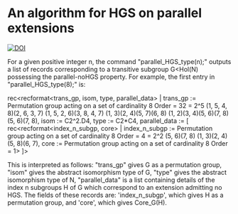 # An algorithm for HGS on parallel extensions 

[![DOI](https://zenodo.org/badge/DOI/10.5281/zenodo.12518364.svg)](https://doi.org/10.5281/zenodo.12518364)

For a given positive integer n, the command "parallel_HGS_type(n);" outputs a list of records corresponding to a transitive subgroup G<Hol(N) possessing the parallel-noHGS property.
For example, the first entry in "parallel_HGS_type(8);" is:

rec<recformat<trans_gp, isom, type, parallel_data> |
        trans_gp := Permutation group acting on a set of cardinality 8
        Order = 32 = 2^5
            (1, 5, 4, 8)(2, 6, 3, 7)
            (1, 5, 2, 6)(3, 8, 4, 7)
            (1, 3)(2, 4)(5, 7)(6, 8)
            (1, 2)(3, 4)(5, 6)(7, 8)
            (5, 6)(7, 8),
        isom := C2^2.D4,
        type := C2*C4,
        parallel_data := [
            rec<recformat<index_n_subgp, core> |
                index_n_subgp := Permutation group acting on a set of
                    cardinality 8
                Order = 4 = 2^2
                    (5, 6)(7, 8)
                    (1, 3)(2, 4)(5, 8)(6, 7),
                core := Permutation group acting on a set of cardinality 8
                Order = 1>
        ]>
		
This is interpreted as follows:
	"trans_gp" gives G as a permutation group,
	"isom" gives the abstract isomorphism type of G,
	"type" gives the abstract isomorphism type of N,
	"parallel_data" is a list containing details of the index n subgroups H of G which correspond to an extension admitting no HGS. The fields of these records are:
		'index_n_subgp', which gives H as a permutation group, and
		'core', which gives Core_G(H).